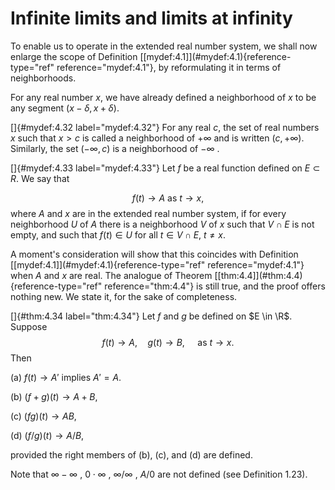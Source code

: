 # Infinite limits and limits at infinity

To enable us to operate in the extended real number system, we shall now
enlarge the scope of Definition
\[\[mydef:4.1\]](#mydef:4.1){reference-type="ref" reference="mydef:4.1"},
by reformulating it in terms of neighborhoods.

For any real number $x$, we have already defined a neighborhood of $x$
to be any segment $(x - \delta, x + \delta)$.

<!-- ::: mydef -->
[]{#mydef:4.32 label="mydef:4.32"} For any real $c$, the set of real
numbers $x$ such that $x > c$ is called a neighborhood of $+\infty$ and
is written $(c, +\infty)$. Similarly, the set $(-\infty , c)$ is a
neighborhood of $-\infty$ .
<!-- ::: -->

<!-- ::: mydef -->
[]{#mydef:4.33 label="mydef:4.33"} Let $f$ be a real function defined on
$E \subset R$. We say that

$$
f(t) \rightarrow A \text{ as } t \rightarrow x,
$$
 where $A$ and $x$
are in the extended real number system, if for every neighborhood $U$ of
$A$ there is a neighborhood $V$ of $x$ such that $V \cap E$ is not
empty, and such that $f(t) \in U$ for all $t \in V \cap E$, $t \neq x$.

A moment's consideration will show that this coincides with Definition
\[\[mydef:4.1\]](#mydef:4.1){reference-type="ref" reference="mydef:4.1"}
when $A$ and $x$ are real. The analogue of Theorem
\[\[thm:4.4\]](#thm:4.4){reference-type="ref" reference="thm:4.4"} is
still true, and the proof offers nothing new. We state it, for the sake
of completeness.
<!-- ::: -->

<!-- ::: thm -->
[]{#thm:4.34 label="thm:4.34"} Let $f$ and $g$ be defined on $E \in \R$.
Suppose 
$$
f(t) \rightarrow A, \quad
        g(t) \rightarrow B, \quad
        \text{ as } t \rightarrow x.
$$
 Then

(a) $f(t) \rightarrow A'$ implies $A' = A$.

(b) $(f + g)(t) \rightarrow A + B$,

(c) $(fg)(t) \rightarrow AB$,

(d) $(f /g)(t) \rightarrow A/B$,

provided the right members of (b), (c), and (d) are defined.
<!-- ::: -->

Note that $\infty  - \infty$ , $0 \cdot \infty$ , $\infty /\infty$ ,
$A/0$ are not defined (see Definition 1.23).
